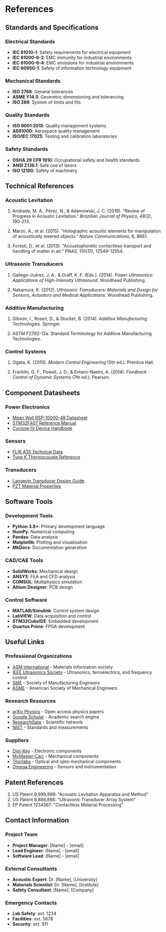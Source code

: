 # References

## Standards and Specifications

### Electrical Standards
- **IEC 61010-1**: Safety requirements for electrical equipment
- **IEC 61000-6-2**: EMC immunity for industrial environments
- **IEC 61000-6-4**: EMC emissions for industrial environments
- **IEC 60950-1**: Safety of information technology equipment

### Mechanical Standards
- **ISO 2768**: General tolerances
- **ASME Y14.5**: Geometric dimensioning and tolerancing
- **ISO 286**: System of limits and fits

### Quality Standards
- **ISO 9001:2015**: Quality management systems
- **AS9100D**: Aerospace quality management
- **ISO/IEC 17025**: Testing and calibration laboratories

### Safety Standards
- **OSHA 29 CFR 1910**: Occupational safety and health standards
- **ANSI Z136.1**: Safe use of lasers
- **ISO 12100**: Safety of machinery

## Technical References

### Acoustic Levitation
1. Andrade, M. A., Pérez, N., & Adamowski, J. C. (2018). "Review of Progress in Acoustic Levitation." *Brazilian Journal of Physics*, 48(2), 190-213.

2. Marzo, A., et al. (2015). "Holographic acoustic elements for manipulation of acoustically steered objects." *Nature Communications*, 6, 8661.

3. Foresti, D., et al. (2013). "Acoustophoretic contactless transport and handling of matter in air." *PNAS*, 110(31), 12549-12554.

### Ultrasonic Transducers
1. Gallego-Juárez, J. A., & Graff, K. F. (Eds.). (2014). *Power Ultrasonics: Applications of High-Intensity Ultrasound*. Woodhead Publishing.

2. Nakamura, K. (2012). *Ultrasonic Transducers: Materials and Design for Sensors, Actuators and Medical Applications*. Woodhead Publishing.

### Additive Manufacturing
1. Gibson, I., Rosen, D., & Stucker, B. (2014). *Additive Manufacturing Technologies*. Springer.

2. ASTM F2792-12a: Standard Terminology for Additive Manufacturing Technologies.

### Control Systems
1. Ogata, K. (2010). *Modern Control Engineering* (5th ed.). Prentice Hall.

2. Franklin, G. F., Powell, J. D., & Emami-Naeini, A. (2014). *Feedback Control of Dynamic Systems* (7th ed.). Pearson.

## Component Datasheets

### Power Electronics
- [Mean Well RSP-10000-48 Datasheet](https://www.meanwell.com/Upload/PDF/RSP-10000/RSP-10000-SPEC.PDF)
- [STM32F407 Reference Manual](https://www.st.com/resource/en/reference_manual/dm00031020.pdf)
- [Cyclone IV Device Handbook](https://www.intel.com/content/dam/www/programmable/us/en/pdfs/literature/hb/cyclone-iv/cyclone4-handbook.pdf)

### Sensors
- [FLIR A35 Technical Data](https://www.flir.com/products/a35/)
- [Type K Thermocouple Reference](https://www.omega.com/en-us/resources/thermocouple-types)

### Transducers
- [Langevin Transducer Design Guide](https://www.americanpiezo.com/knowledge-center/piezo-theory/langevin-transducers.html)
- [PZT Material Properties](https://www.americanpiezo.com/piezo-theory/pzt-materials.html)

## Software Tools

### Development Tools
- **Python 3.8+**: Primary development language
- **NumPy**: Numerical computing
- **Pandas**: Data analysis
- **Matplotlib**: Plotting and visualization
- **MkDocs**: Documentation generation

### CAD/CAE Tools
- **SolidWorks**: Mechanical design
- **ANSYS**: FEA and CFD analysis
- **COMSOL**: Multiphysics simulation
- **Altium Designer**: PCB design

### Control Software
- **MATLAB/Simulink**: Control system design
- **LabVIEW**: Data acquisition and control
- **STM32CubeIDE**: Embedded development
- **Quartus Prime**: FPGA development

## Useful Links

### Professional Organizations
- [ASM International](https://www.asminternational.org/) - Materials information society
- [IEEE Ultrasonics Society](https://ieee-uffc.org/) - Ultrasonics, ferroelectrics, and frequency control
- [SME](https://www.sme.org/) - Society of Manufacturing Engineers
- [ASME](https://www.asme.org/) - American Society of Mechanical Engineers

### Research Resources
- [arXiv Physics](https://arxiv.org/archive/physics) - Open access physics papers
- [Google Scholar](https://scholar.google.com/) - Academic search engine
- [ResearchGate](https://www.researchgate.net/) - Scientific network
- [NIST](https://www.nist.gov/) - Standards and measurements

### Suppliers
- [Digi-Key](https://www.digikey.com/) - Electronic components
- [McMaster-Carr](https://www.mcmaster.com/) - Mechanical components
- [Thorlabs](https://www.thorlabs.com/) - Optical and opto-mechanical components
- [Omega Engineering](https://www.omega.com/) - Sensors and instrumentation

## Patent References

1. US Patent 9,999,999: "Acoustic Levitation Apparatus and Method"
2. US Patent 8,888,888: "Ultrasonic Transducer Array System"
3. EP Patent 1234567: "Contactless Material Processing"

## Contact Information

### Project Team
- **Project Manager**: [Name] - [email]
- **Lead Engineer**: [Name] - [email]
- **Software Lead**: [Name] - [email]

### External Consultants
- **Acoustic Expert**: Dr. [Name], [University]
- **Materials Scientist**: Dr. [Name], [Institute]
- **Safety Consultant**: [Name], [Company]

### Emergency Contacts
- **Lab Safety**: ext. 1234
- **Facilities**: ext. 5678
- **Security**: ext. 911
